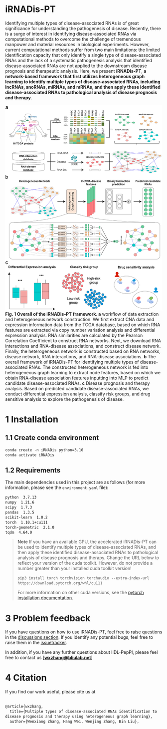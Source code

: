 # iRNADis-PT

Identifying multiple types of disease-associated RNAs is of great significance for understanding the pathogenesis of disease. Recently, there is a surge of interest in identifying disease-associated RNAs via computational methods to overcome the challenge of tremendous manpower and material resources in biological experiments. However, current computational methods suffer from two main limitations: the limited identification capacity that only identify a single type of disease-associated RNAs and the lack of a systematic pathogenesis analysis that identified disease-associated RNAs are not applied to the downstream disease prognosis and therapeutic analysis. Here, we present **iRNADis-PT**, **a network-based framework that first utilizes heterogeneous graph learning to identify multiple types of disease-associated RNAs, including lncRNAs, snoRNAs, miRNAs, and mRNAs, and then apply these identified disease-associated RNAs to pathological analysis of disease prognosis and therapy**.

![iRNADis-PT](/imgs/iRNADis-PT.png)
**Fig. 1 Overall of the iRNADis-PT framework. a** workflow of data extraction and heterogeneous network construction. We first extract CNA data and expression information data from the TCGA database, based on which RNA features are extracted via copy number variation analysis and differential expression analysis. RNA similarities are calculated by the Pearson Correlation Coefficient to construct RNA networks. Next, we download RNA interactions and RNA-disease associations, and construct disease network. Finally, the heterogeneous network is constructed based on RNA networks, disease network, RNA interactions, and RNA-disease associations. **b** The overall framework of iRNADis-PT for identifying multiple types of disease-associated RNAs. The constructed heterogeneous network is fed into heterogeneous graph learning to extract node features, based on which we obtain RNA-disease association features inputting into MLP to predict candidate disease-associated RNAs. **c** Disease prognosis and therapy analysis. Based on predicted candidate disease-associated RNAs, we conduct differential expression analysis, classify risk groups, and drug sensitive analysis to explore the pathogenesis of disease.

# 1 Installation

## 1.1 Create conda environment

```
conda create -n iRNADis python=3.10
conda activate iRNADis
```

## 1.2 Requirements
The main dependencies used in this project are as follows (for more information, please see the `environment.yaml` file):

```
python  3.7.13
numpy  1.21.6
scipy  1.7.3
pandas  1.3.5
scikit-learn  1.0.2
torch  1.10.1+cu111
torch-geometric  2.1.0
tqdm  4.64.0
```

> **Note** If you have an available GPU, the accelerated iRNADis-PT can be used to identify multiple types of disease-associated RNAs, and then apply these identified disease-associated RNAs to pathological analysis of disease prognosis and therapy. Change the URL below to reflect your version of the cuda toolkit. However, do not provide a number greater than your installed cuda toolkit version!
> 
> ```
> pip3 install torch torchvision torchaudio --extra-index-url https://download.pytorch.org/whl/cu111
> ```
>
> For more information on other cuda versions, see the [pytorch installation documentation](https://pytorch.org/).

# 3 Problem feedback
If you have questions on how to use iRNADis-PT, feel free to raise questions in the [discussions section](https://github.com/zwx94/iRNADis-PT/discussions). If you identify any potential bugs, feel free to raise them in the [issuetracker](https://github.com/zwx94/iRNADis-PT/issues).

In addition, if you have any further questions about IIDL-PepPI, please feel free to contact us [**wxzhang@bliulab.net**]

# 4 Citation

If you find our work useful, please cite us at
```

@article{wxzhang,
  title={Multiple types of disease-associated RNAs identification to disease prognosis and therapy using heterogeneous graph learning},
  author={Wenxiang Zhang, Hang Wei, Wenjing Zhang, Bin Liu},







